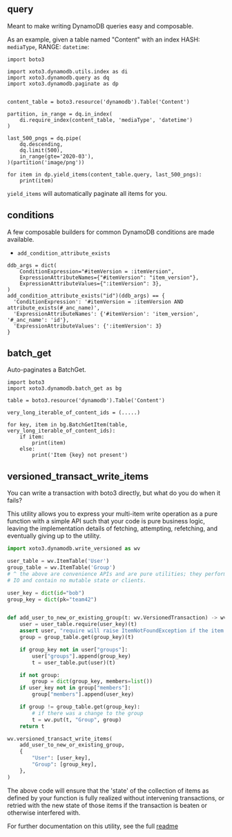 ## query

Meant to make writing DynamoDB queries easy and composable.

As an example, given a table named "Content" with an index HASH: `mediaType`, RANGE: `datetime`:

```
import boto3

import xoto3.dynamodb.utils.index as di
import xoto3.dynamodb.query as dq
import xoto3.dynamodb.paginate as dp


content_table = boto3.resource('dynamodb').Table('Content')

partition, in_range = dq.in_index(
    di.require_index(content_table, 'mediaType', 'datetime')
)

last_500_pngs = dq.pipe(
    dq.descending,
    dq.limit(500),
    in_range(gte='2020-03'),
)(partition('image/png'))

for item in dp.yield_items(content_table.query, last_500_pngs):
    print(item)
```

`yield_items` will automatically paginate all items for you.

## conditions

A few composable builders for common DynamoDB conditions are made available.

- `add_condition_attribute_exists`

```
ddb_args = dict(
    ConditionExpression="#itemVersion = :itemVersion",
    ExpressionAttributeNames={"#itemVersion": "item_version"},
    ExpressionAttributeValues={":itemVersion": 3},
)
add_condition_attribute_exists("id")(ddb_args) == {
  'ConditionExpression': '#itemVersion = :itemVersion AND attribute_exists(#_anc_name)',
  'ExpressionAttributeNames': {'#itemVersion': 'item_version', '#_anc_name': 'id'},
  'ExpressionAttributeValues': {':itemVersion': 3}
}
```

## batch_get

Auto-paginates a BatchGet.

```
import boto3
import xoto3.dynamodb.batch_get as bg

table = boto3.resource('dynamodb').Table('Content')

very_long_iterable_of_content_ids = (.....)

for key, item in bg.BatchGetItem(table, very_long_iterable_of_content_ids):
    if item:
        print(item)
    else:
        print('Item {key} not present')
```

## versioned_transact_write_items

You can write a transaction with boto3 directly, but what do you do when it fails?

This utility allows you to express your multi-item write operation as
a pure function with a simple API such that your code is pure business
logic, leaving the implementation details of fetching, attempting,
refetching, and eventually giving up to the utility.

```python
import xoto3.dynamodb.write_versioned as wv

user_table = wv.ItemTable('User')
group_table = wv.ItemTable('Group')
# ^ the above are convenience APIs and are pure utilities; they perform no
# IO and contain no mutable state or clients.

user_key = dict(id="bob")
group_key = dict(pk="team42")


def add_user_to_new_or_existing_group(t: wv.VersionedTransaction) -> wv.VersionedTransaction:
    user = user_table.require(user_key)(t)
    assert user, "require will raise ItemNotFoundException if the item does not exist"
    group = group_table.get(group_key)(t)

    if group_key not in user["groups"]:
        user["groups"].append(group_key)
        t = user_table.put(user)(t)

    if not group:
        group = dict(group_key, members=list())
    if user_key not in group["members"]:
        group["members"].append(user_key)

    if group != group_table.get(group_key):
        # if there was a change to the group
        t = wv.put(t, "Group", group)
    return t

wv.versioned_transact_write_items(
    add_user_to_new_or_existing_group,
    {
        "User": [user_key],
        "Group": [group_key],
    },
)
```

The above code will ensure that the 'state' of the collection of items
as defined by your function is fully realized without intervening
transactions, or retried with the new state of those items if the
transaction is beaten or otherwise interfered with.

For further documentation on this utility, see the full [readme](./write_versioned/README.md)
